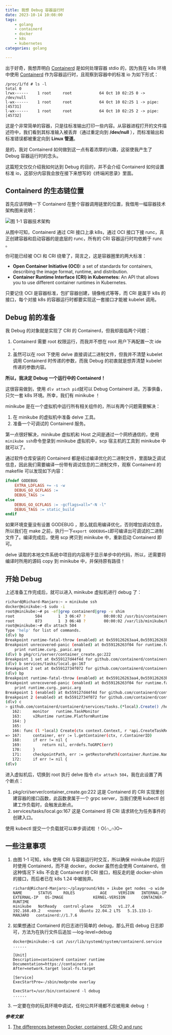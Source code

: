 ```yaml
---
title: 我想 Debug 容器运行时
date: 2023-10-14 10:08:00
tags:
    - golang
    - containerd
    - docker
    - k8s
    - kubernetes
categories: golang

---
```


出于好奇，我想弄明白  [Containerd](https://github.com/containerd/containerd) 是如何处理容器 stdio 的，因为我在 k8s 环境中使用 [Containerd](https://github.com/containerd/containerd) 作为容器运行时，且观察到容器中的标准 io 为如下形式：

```shell
/proc/1/fd # ls -l
total 0
lrwx------    1 root     root            64 Oct 10 02:25 0 -> /dev/null
l-wx------    1 root     root            64 Oct 10 02:25 1 -> pipe:[45731]
l-wx------    1 root     root            64 Oct 10 02:25 2 -> pipe:[45732]
```

这是个非常简单的容器，只是往标准输出打印一些内容。从容器进程打开的文件描述符中，我们看到其标准输入被丢弃（通过重定向到 **/dev/null** ），而标准输出和标准错误都被重定向到 **Linux 管道**。

是的，我对 Containerd 如何做到这一点有着浓厚的兴趣，这驱使我产生了 Debug 容器运行时的念头。

这篇短文仅仅介绍我如何达到 Debug 的目的，并不会介绍 Containerd 如何设置标准 io，这部分内容我会放在接下来想写的《终端闲思录》里面。

## Containerd 的生态链位置

首先应该明确一下 Containerd 在整个容器调用链里的位置，我借用一幅容器技术架构图来说明：

![图 1-1 容器技术架构](https://qiniu.liupzmin.com/container.png)

从图中可知，Containerd 通过 CRI 接口上承 k8s，通过 OCI 接口下接 runc，真正创建容器和启动容器的是底层的 runc，所有的 CRI 容器运行时均依赖于 runc 。

你可能已经被 OCI 和 CRI 绕晕了，简言之，这是容器圈里的两大标准：

- **Open Container Initiative (OCI):** a set of standards for containers, describing the image format, runtime, and distribution.
- **Container Runtime Interface (CRI) in Kubernetes:** An API that allows you to use different container runtimes in Kubernetes.

只要记住 OCI 是容器标准，包扩容器创建，镜像格式等等，而 CRI 是属于 k8s 的接口，每个对接 k8s 的容器运行时都要实现这一套接口才能被 kubelet 调用。

## Debug 前的准备

我 Debug 的对象就是实现了 CRI 的 Containerd，但我却面临两个问题：

1. Containerd 需要 root 权限运行，而我并不想在 root 用户下再配置一次 ide 。
2. 虽然可以在 root 下使用 delve 直接调试二进制文件，但我并不清楚 kubelet 调用 Containerd 时传递的参数，而我 Debug 的初衷就是想弄清楚 kubelet 传递的参数内容。

**所以，我决定 Debug 一个运行中的 Containerd！**

这很容易做到，使用 `dlv attach pid`就可以 Debug Containerd 进。万事俱备，只欠一套 k8s 环境。所幸，我们有 minikube ！

minikube 是在一个虚拟机中运行所有相关组件的，所以有两个问题需要解决：

1. 在 minikube 的虚拟机中准备 delve 工具。
2. 准备一个可调试的 Containerd 服务。

第一点很好解决，minikube 虚拟机和 Host 之间是通过一个网桥通信的，使用`minikube ssh`命令登录到 minikube 虚拟机中，scp 宿主机的工具到 minikube 中就可以了。

通过软件仓库安装的 Containerd 都是经过编译优化的二进制文件，里面缺乏调试信息，因此我们需要编译一份带有调试信息的二进制文件，观察 Containerd 的 makefile 可以发现如下内容：

```makefile
ifndef GODEBUG
	EXTRA_LDFLAGS += -s -w
	DEBUG_GO_GCFLAGS :=
	DEBUG_TAGS :=
else
	DEBUG_GO_GCFLAGS := -gcflags=all="-N -l"
	DEBUG_TAGS := static_build
endif
```

如果环境变量没有设置 GODEBUG ，那么就启用编译优化，否则增加调试信息，所以我们在 make 之前，执行一下`export GODEBUG=1`即可编译出可调试的二进制文件了。编译完成后，使用 scp 拷贝到 minikube 中，重新启动 Containerd 即可。

delve 读取的本地文件系统中项目的内容用于显示单步中的代码，所以，还需要将编译时所用的源码 copy 到 minikube 中，并保持原有路径！

## 开始 Debug

上述准备工作完成后，就可以进入 minikube 虚拟机进行 debug 了：

```bash
richard@Richard-Manjaro:~ » minikube ssh
docker@minikube:~$ sudo -i
root@minikube:~# ps -ef|grep containerd|grep -v shim
root         504       1  3 06:47 ?        00:00:02 /usr/bin/containerd -l debug
root         873       1  3 06:48 ?        00:00:02 /var/lib/minikube/binaries/v1.27.4/kubelet --bootstrap-kubeconfig=/etc/kubernetes/bootstrap-kubelet.conf --config=/var/lib/kubelet/config.yaml --container-runtime-endpoint=unix:///run/containerd/containerd.sock --hostname-override=minikube --kubeconfig=/etc/kubernetes/kubelet.conf --node-ip=192.168.49.2
root@minikube:~# dlv attach 504
Type 'help' for list of commands.
(dlv) bp
Breakpoint runtime-fatal-throw (enabled) at 0x559126263aa4,0x559126263b84 for (multiple functions)() <multiple locations>:0 (0)
Breakpoint unrecovered-panic (enabled) at 0x559126263f04 for runtime.fatalpanic() /usr/lib/go/src/runtime/panic.go:1188 (0)
	print runtime.curg._panic.arg
(dlv) b pkg/cri/server/container_create.go:222
Breakpoint 1 set at 0x559127d44f4d for github.com/containerd/containerd/pkg/cri/server.(*criService).CreateContainer() /home/richard/opensource/containerd/pkg/cri/server/container_create.go:222
(dlv) b services/tasks/local.go:167
Breakpoint 2 set at 0x55912734f072 for github.com/containerd/containerd/services/tasks.(*local).Create() /home/richard/opensource/containerd/services/tasks/local.go:167
(dlv) bp
Breakpoint runtime-fatal-throw (enabled) at 0x559126263aa4,0x559126263b84 for (multiple functions)() <multiple locations>:0 (0)
Breakpoint unrecovered-panic (enabled) at 0x559126263f04 for runtime.fatalpanic() /usr/lib/go/src/runtime/panic.go:1188 (0)
	print runtime.curg._panic.arg
Breakpoint 1 (enabled) at 0x559127d44f4d for github.com/containerd/containerd/pkg/cri/server.(*criService).CreateContainer() /home/richard/opensource/containerd/pkg/cri/server/container_create.go:222 (0)
Breakpoint 2 (enabled) at 0x55912734f072 for github.com/containerd/containerd/services/tasks.(*local).Create() /home/richard/opensource/containerd/services/tasks/local.go:167 (0)
(dlv) c
> github.com/containerd/containerd/services/tasks.(*local).Create() /home/richard/opensource/containerd/services/tasks/local.go:167 (hits goroutine(2264):1 total:1) (PC: 0x55912734f072)
   162:		monitor   runtime.TaskMonitor
   163:		v2Runtime runtime.PlatformRuntime
   164:	}
   165:	
   166:	func (l *local) Create(ctx context.Context, r *api.CreateTaskRequest, _ ...grpc.CallOption) (*api.CreateTaskResponse, error) {
=> 167:		container, err := l.getContainer(ctx, r.ContainerID)
   168:		if err != nil {
   169:			return nil, errdefs.ToGRPC(err)
   170:		}
   171:		checkpointPath, err := getRestorePath(container.Runtime.Name, r.Options)
   172:		if err != nil {
(dlv) 
```

进入虚拟机后，切换到 root 执行 delve 指令 `dlv attach 504`，我在此设置了两个断点：

1. pkg/cri/server/container_create.go:222 这是 Containerd 的 CRI 实现里创建容器的接口函数，此函数隶属于一个 grpc server，当我们使用 kubectl 创建工作负载时，会触发此断点。
2. services/tasks/local.go:167 这是 Containerd 将 CRI 请求转化为任务事件的创建入口。

使用 kubectl 提交一个负载就可以单步调试啦 ！O(∩_∩)O~

## 一些注意事项

1. 由图 1-1 可知，k8s 使用 CRI 与容器运行时交互，所以确保 minikube 的运行时使用 Containerd，而不是 docker。docker 虽然也会使用 Containerd，但这种情况下  k8s 不会走 Containerd 的 CRI 接口，相反走的是 docker-shim 的接口，而后者已在 k8s 1.24 中被抛弃。

   ```shell
   richard@Richard-Manjaro:~/playground/k8s » ikube get nodes -o wide
   NAME       STATUS     ROLES           AGE     VERSION   INTERNAL-IP    EXTERNAL-IP   OS-IMAGE             KERNEL-VERSION       CONTAINER-RUNTIME
   minikube   NotReady   control-plane   5d23h   v1.27.4   192.168.49.2   <none>        Ubuntu 22.04.2 LTS   5.15.133-1-MANJARO   containerd://1.7.6
   ```

2. 如果想通过 Containerd 的日志进行简单的 debug，那么开启 debug 日志即可，方法为在执行文件后追加 —log-level=debug

   ```shell
   docker@minikube:~$ cat /usr/lib/systemd/system/containerd.service 
   ......
   
   [Unit]
   Description=containerd container runtime
   Documentation=https://containerd.io
   After=network.target local-fs.target
   
   [Service]
   ExecStartPre=-/sbin/modprobe overlay
   
   ExecStart=/usr/bin/containerd -l debug
   ......
   ```

3. 一定要在你的玩具环境中调试，任何公共环境都不应被用来 debug ！

***参考文献***

1. [The differences between Docker, containerd, CRI-O and runc](https://www.tutorialworks.com/difference-docker-containerd-runc-crio-oci/)
